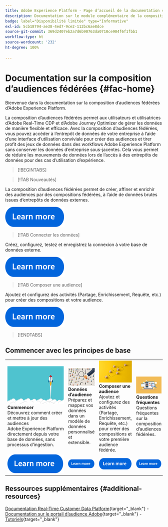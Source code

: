 ```yaml
---
title: Adobe Experience Platform - Page d’accueil de la documentation sur la composition d’audiences fédérées
description: Documentation sur le module complémentaire de la composition d’audiences fédérées
badge: label="Disponibilité limitée" type="Informative"
exl-id: 5cb18794-ae38-4ed7-9ce2-112bc6ae8dce
source-git-commit: 369d2407eb2a7d6b90763da0710ce904f6f1fbb1
workflow-type: ht
source-wordcount: '232'
ht-degree: 100%

---
```


# Documentation sur la composition d’audiences fédérées  {#fac-home}

Bienvenue dans la documentation sur la composition d’audiences fédérées d’Adobe Experience Platform.

La composition d’audiences fédérées permet aux utilisateurs et utilisatrices d’Adobe Real-Time CDP et d’Adobe Journey Optimizer de gérer les données de manière flexible et efficace. Avec la composition d’audiences fédérées, vous pouvez accéder à l’entrepôt de données de votre entreprise à l’aide d’une interface d’utilisation conviviale pour créer des audiences et tirer profit des jeux de données dans des workflows Adobe Experience Platform sans conserver les données d’entreprise sous-jacentes. Cela vous permet de réduire les mouvements de données lors de l’accès à des entrepôts de données pour des cas d’utilisation d’expérience.

>[!BEGINTABS]

>[!TAB Nouveautés]

La composition d’audiences fédérées permet de créer, affiner et enrichir des audiences par des compositions fédérées, à l’aide de données brutes issues d’entrepôts de données externes.

[![Image](assets/learn-more-button.svg)](start/release-notes.md)

>[!TAB Connecter les données]

Créez, configurez, testez et enregistrez la connexion à votre base de données externe.

[![Image](assets/learn-more-button.svg)](connections/federated-db.md)

>[!TAB Composer une audience]

Ajoutez et configurez des activités (Partage, Enrichissement, Requête, etc.) pour créer des compositions et votre audience.

[![image](assets/learn-more-button.svg)](compositions/gs-compositions.md)

>[!ENDTABS]

## Commencer avec les principes de base

<table style="table-layout:fixed">
  <tr style="border: 0;">
    <td>
    <a href="start/get-started.md"><img src="assets/do-not-localize/start-quick.png"></a>
    <div><strong>Commencer</strong><br/>Découvrez comment créer et mettre à jour des audiences Adobe Experience Platform directement depuis votre base de données, sans processus d’ingestion.
    </div>
    </td>
    <td>
    <a href="data-management/gs-models.md"><img src="assets/do-not-localize/start-profiles.png"></a>
    <div><strong>Données d’audience</strong><br/>Préparez et mappez vos données dans un modèle de données personnalisé et extensible.
    </div>
    </td>
    <td>
    <a href="compositions/gs-compositions.md"><img src="assets/do-not-localize/start-journey.jpeg"></a>
    <div><strong>Composer une audience</strong><br/>Ajoutez et configurez des activités (Partage, Enrichissement, Requête, etc.) pour créer des compositions et votre première audience fédérée.
    </div>
    </td>
    <td>
    <a href="start/faq.md"><img src="assets/do-not-localize/start-faq.png"></a>
    <div><strong>Questions fréquentes</strong><br/>Questions fréquentes sur la composition d’audiences fédérées.</div>
    </td>
  </tr>
  <tr style="border: 0;">
    <td><a href="start/get-started.md"><img src="assets/learn-more-button.svg"></a></td>
    <td><a href="data-management/gs-models.md"><img src="assets/learn-more-button.svg"></a></td>
    <td><a href="compositions/gs-compositions.md"><img src="assets/learn-more-button.svg"></a></td>
    <td><a href="start/faq.md"><img src="assets/learn-more-button.svg"></a></td>
    </tr>
</table>

## Ressources supplémentaires  {#additional-resources}

[Documentation Real-Time Customer Data Platform](https://experienceleague.adobe.com/fr/docs/experience-platform/rtcdp/home){target="_blank"} - [Documentation sur le portail d’audience Adobe](https://experienceleague.adobe.com/fr/docs/experience-platform/segmentation/ui/audience-dashboard){target="_blank"} - [Tutoriels](https://experienceleague.adobe.com/fr/docs/platform-learn/tutorials/audiences/introduction-to-audience-portal-and-composition){target="_blank"}
